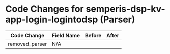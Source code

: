 # Code Changes for semperis-dsp-kv-app-login-logintodsp (Parser)

| Code Change | Field Name | Before | After |
|-------------|------------|--------|-------|
| removed_parser | N/A |  |  |
